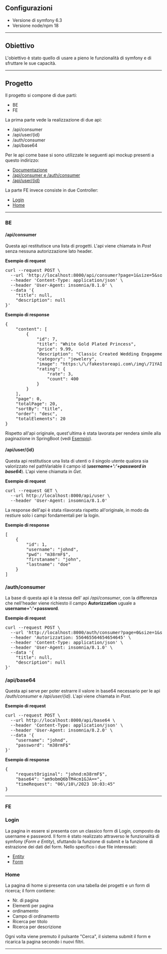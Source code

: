 ## Configurazioni

<ul>
<li>Versione di symfony  6.3</li>
<li>Versione node/npm 18</li>
</ul>

***

## Obiettivo

L'obiettivo è stato quello di usare a pieno le funzionalità di symfony e di sfruttare le sue capacità.


***

## Progetto

Il progetto si compone di due parti:
<ul>
<li>BE</li>
<li>FE</li>
</ul>

La prima parte vede la realizzazione di due api:

<ul>
<li>/api/consumer</li>
<li>/api/user/{id}</li>
<li>/auth/consumer</li>
<li>/api/base64</li>
</ul>

Per le api come base si sono utilizzate le seguenti api mockup presenti a questo indirizzo:

<ul>
<li><a href="https://fakestoreapi.com/docs">Documentazione</a></li>
<li><a href="https://fakestoreapi.com/products">/api/consumer e /auth/consumer</a></li>
<li><a href="https://fakestoreapi.com/users">/api/user/{id}</a></li>
</ul>


La parte FE invece consiste in due Controller:

<ul>
<li><a href="src/Controller/LoginController.php">Login</a></li>
<li><a href="src/Controller/HomeController.php">Home</a></li>
</ul>

***
### BE
#### /api/consumer

Questa api restitutisce una lista di progetti.
L'api viene chiamata in <i>Post</i> senza nessuna autorizzazione lato header.
<p><strong>Esempio di request</strong></p>
<pre>
curl --request POST \
  --url 'http://localhost:8000/api/consumer?page=1&size=5&sortBy=title&order=desc' \
  --header 'Content-Type: application/json' \
  --header 'User-Agent: insomnia/8.1.0' \
  --data '{
	"title": null,
	"description": null
}'
</pre>

<p><strong>Esempio di response</strong></p>
<pre>
{
	"content": [
		{
			"id": 7,
			"title": "White Gold Plated Princess",
			"price": 9.99,
			"description": "Classic Created Wedding Engagement Solitaire Diamond Promise Ring for Her. Gifts to spoil your love more for Engagement, Wedding, Anniversary, Valentine's Day...",
			"category": "jewelery",
			"image": "https:\/\/fakestoreapi.com\/img\/71YAIFU48IL._AC_UL640_QL65_ML3_.jpg",
			"rating": {
				"rate": 3,
				"count": 400
			}
		}
	],
	"page": 0,
	"totalPage": 20,
	"sortBy": "title",
	"order": "desc",
	"totalElements": 20
}
</pre>

Rispetto all'api originale, quest'ultima è stata lavorata per rendera simile alla paginazione in SpringBoot (vedi <a href="https://www.baeldung.com/spring-data-jpa-pagination-sorting">Esempio</a>). 


#### /api/user/{id}

Questa api restitutisce una lista di utenti o il singolo utente qualora sia valorizzato nel pathVariable il campo id (<i><strong>username+':'+password in base64</strong></i>).
L'api viene chiamata in <i>Get</i>.
<p><strong>Esempio di request</strong></p>
<pre>
curl --request GET \
  --url http://localhost:8000/api/user \
  --header 'User-Agent: insomnia/8.1.0'
</pre>
La response dell'api è stata rilavorata rispetto all'originale, in modo da restiure solo i campi fondamentali per la login.
<p><strong>Esempio di response</strong></p>
<pre>
[
	{
		"id": 1,
		"username": "johnd",
		"pwd": "m38rmF$",
		"firstaname": "john",
		"lastname": "doe"
	}
]
</pre>

### /auth/consumer

La base di questa api è la stessa dell' api <i>/api/consumer</i>, con la differenza che nell'header viene richiesto il campo <strong>Autorizzation</strong> uguale a <strong>username+':'+password</strong>.

<p><strong>Esempio di request</strong></p>
<pre>
curl --request POST \
  --url 'http://localhost:8000/auth/consumer?page=0&size=1&sortBy=title&order=desc' \
  --header 'Autorizzation: 556465564654654645' \
  --header 'Content-Type: application/json' \
  --header 'User-Agent: insomnia/8.1.0' \
  --data '{
	"title": null,
	"description": null
}'
</pre>

### /api/base64

Questa api serve per poter estrarre il valore in base64 necessario per le api <i>/auth/consumer</i> e <i>/api/user/{id}</i>.
L'api viene chiamata in <i>Post</i>.


<p><strong>Esempio di request</strong></p>
<pre>
curl --request POST \
  --url http://localhost:8000/api/base64 \
  --header 'Content-Type: application/json' \
  --header 'User-Agent: insomnia/8.2.0' \
  --data '{
	"username": "johnd",
	"password": "m38rmF$"
}'
</pre>
<p><strong>Esempio di response</strong></p>
<pre>
{
	"requestOriginal": "johnd:m38rmF$",
	"base64": "am9obmQ6bTM4cm1GJA==",
	"timeRequest": "06\/10\/2023 10:03:45"
}
</pre>

***
### FE

### Login

La pagina in essere si presenta con un classico form di Login, composto da username e password.
Il form è stato realizzato attraverso le funzionalità di symfony (<i>Form e Entity</i>), sfuttando la funzione di submit e la funzione di estrazione dei dati del form.
Nello specifico i due file interessati:
<ul>

<li><a href="src/Entity/Login.php">Entity</a></li>
<li><a href="src/Form/LoginFormType.php">Form</a></li>

</ul>

### Home

La pagina di home si presenta con una tabella dei progetti e un form di ricerca; il form contiene:
<ul>
<li>Nr. di pagina</li>
<li>Elementi per pagina</li>
<li>ordinamento</li>
<li>Campo di ordinamento</li>
<li>Ricerca per titolo</li>
<li>Ricerca per descrizione</li>
</ul>

Ogni volta viene premuto il pulsante "Cerca", il sistema submit il form e ricarica la pagina secondo i nuovi filtri.

***